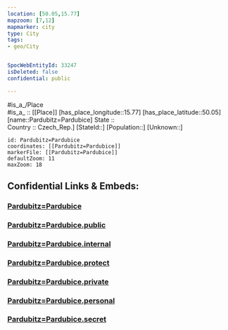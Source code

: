 ```yaml
---
location: [50.05,15.77] 
mapzoom: [7,12] 
mapmarker: city 
type: City
tags:
- geo/City


SpocWebEntityId: 33247
isDeleted: false
confidential: public

---
```

#is_a_/Place  
#is_a_ :: [[Place]] 
[has_place_longitude::15.77] 
[has_place_latitude::50.05] 
[name::Pardubitz=Pardubice] 
State ::  
Country :: Czech_Rep.] 
[StateId::] 
[Population::] 
[Unknown::] 


```leaflet
id: Pardubitz=Pardubice
coordinates: [[Pardubitz=Pardubice]] 
markerFile: [[Pardubitz=Pardubice]] 
defaultZoom: 11 
maxZoom: 18
```


## Confidential Links & Embeds: 

### [Pardubitz=Pardubice](/_Standards/Earth/Continent/Europe/Europe~Central/Czech_Republic/regions~Czech_Republic/Pardubický/City/Pardubitz=Pardubice.md) 

### [Pardubitz=Pardubice.public](/_public/Earth/Continent/Europe/Europe~Central/Czech_Republic/regions~Czech_Republic/Pardubický/City/Pardubitz=Pardubice.public.md) 

### [Pardubitz=Pardubice.internal](/_internal/Earth/Continent/Europe/Europe~Central/Czech_Republic/regions~Czech_Republic/Pardubický/City/Pardubitz=Pardubice.internal.md) 

### [Pardubitz=Pardubice.protect](/_protect/Earth/Continent/Europe/Europe~Central/Czech_Republic/regions~Czech_Republic/Pardubický/City/Pardubitz=Pardubice.protect.md) 

### [Pardubitz=Pardubice.private](/_private/Earth/Continent/Europe/Europe~Central/Czech_Republic/regions~Czech_Republic/Pardubický/City/Pardubitz=Pardubice.private.md) 

### [Pardubitz=Pardubice.personal](/_personal/Earth/Continent/Europe/Europe~Central/Czech_Republic/regions~Czech_Republic/Pardubický/City/Pardubitz=Pardubice.personal.md) 

### [Pardubitz=Pardubice.secret](/_secret/Earth/Continent/Europe/Europe~Central/Czech_Republic/regions~Czech_Republic/Pardubický/City/Pardubitz=Pardubice.secret.md)

